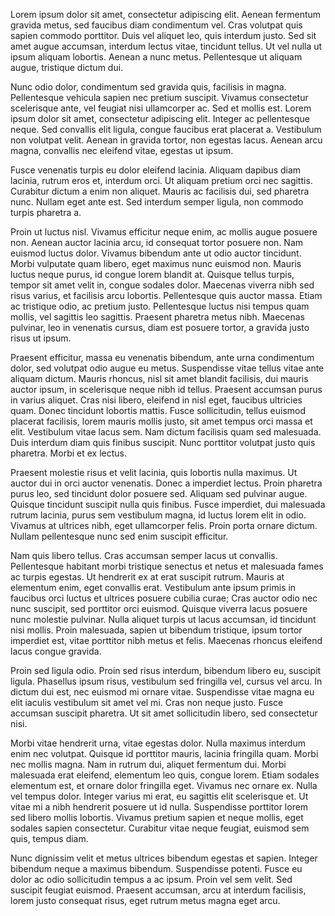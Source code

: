 Lorem ipsum dolor sit amet, consectetur adipiscing elit. Aenean fermentum gravida metus, sed faucibus diam condimentum vel. Cras volutpat quis sapien commodo porttitor. Duis vel aliquet leo, quis interdum justo. Sed sit amet augue accumsan, interdum lectus vitae, tincidunt tellus. Ut vel nulla ut ipsum aliquam lobortis. Aenean a nunc metus. Pellentesque ut aliquam augue, tristique dictum dui.

Nunc odio dolor, condimentum sed gravida quis, facilisis in magna. Pellentesque vehicula sapien nec pretium suscipit. Vivamus consectetur scelerisque ante, vel feugiat nisi ullamcorper ac. Sed et mollis est. Lorem ipsum dolor sit amet, consectetur adipiscing elit. Integer ac pellentesque neque. Sed convallis elit ligula, congue faucibus erat placerat a. Vestibulum non volutpat velit. Aenean in gravida tortor, non egestas lacus. Aenean arcu magna, convallis nec eleifend vitae, egestas ut ipsum.

Fusce venenatis turpis eu dolor eleifend lacinia. Aliquam dapibus diam lacinia, rutrum eros et, interdum orci. Ut aliquam pretium orci nec sagittis. Curabitur dictum a enim non aliquet. Mauris ac facilisis dui, sed pharetra nunc. Nullam eget ante est. Sed interdum semper ligula, non commodo turpis pharetra a.

Proin ut luctus nisl. Vivamus efficitur neque enim, ac mollis augue posuere non. Aenean auctor lacinia arcu, id consequat tortor posuere non. Nam euismod luctus dolor. Vivamus bibendum ante ut odio auctor tincidunt. Morbi vulputate quam libero, eget maximus nunc euismod non. Mauris luctus neque purus, id congue lorem blandit at. Quisque tellus turpis, tempor sit amet velit in, congue sodales dolor. Maecenas viverra nibh sed risus varius, et facilisis arcu lobortis. Pellentesque quis auctor massa. Etiam ac tristique odio, ac pretium justo. Pellentesque luctus nisi tempus quam mollis, vel sagittis leo sagittis. Praesent pharetra metus nibh. Maecenas pulvinar, leo in venenatis cursus, diam est posuere tortor, a gravida justo risus ut ipsum.

Praesent efficitur, massa eu venenatis bibendum, ante urna condimentum dolor, sed volutpat odio augue eu metus. Suspendisse vitae tellus vitae ante aliquam dictum. Mauris rhoncus, nisl sit amet blandit facilisis, dui mauris auctor ipsum, in scelerisque neque nibh id tellus. Praesent accumsan purus in varius aliquet. Cras nisi libero, eleifend in nisl eget, faucibus ultricies quam. Donec tincidunt lobortis mattis. Fusce sollicitudin, tellus euismod placerat facilisis, lorem mauris mollis justo, sit amet tempus orci massa et elit. Vestibulum vitae lacus sem. Nam dictum facilisis quam sed malesuada. Duis interdum diam quis finibus suscipit. Nunc porttitor volutpat justo quis pharetra. Morbi et ex lectus.

Praesent molestie risus et velit lacinia, quis lobortis nulla maximus. Ut auctor dui in orci auctor venenatis. Donec a imperdiet lectus. Proin pharetra purus leo, sed tincidunt dolor posuere sed. Aliquam sed pulvinar augue. Quisque tincidunt suscipit nulla quis finibus. Fusce imperdiet, dui malesuada rutrum lacinia, purus sem vestibulum magna, id luctus lorem elit in odio. Vivamus at ultrices nibh, eget ullamcorper felis. Proin porta ornare dictum. Nullam pellentesque nunc sed enim suscipit efficitur.

Nam quis libero tellus. Cras accumsan semper lacus ut convallis. Pellentesque habitant morbi tristique senectus et netus et malesuada fames ac turpis egestas. Ut hendrerit ex at erat suscipit rutrum. Mauris at elementum enim, eget convallis erat. Vestibulum ante ipsum primis in faucibus orci luctus et ultrices posuere cubilia curae; Cras auctor odio nec nunc suscipit, sed porttitor orci euismod. Quisque viverra lacus posuere nunc molestie pulvinar. Nulla aliquet turpis ut lacus accumsan, id tincidunt nisi mollis. Proin malesuada, sapien ut bibendum tristique, ipsum tortor imperdiet est, vitae porttitor nibh metus et felis. Maecenas rhoncus eleifend lacus congue gravida.

Proin sed ligula odio. Proin sed risus interdum, bibendum libero eu, suscipit ligula. Phasellus ipsum risus, vestibulum sed fringilla vel, cursus vel arcu. In dictum dui est, nec euismod mi ornare vitae. Suspendisse vitae magna eu elit iaculis vestibulum sit amet vel mi. Cras non neque justo. Fusce accumsan suscipit pharetra. Ut sit amet sollicitudin libero, sed consectetur nisi.

Morbi vitae hendrerit urna, vitae egestas dolor. Nulla maximus interdum enim nec volutpat. Quisque id porttitor mauris, lacinia fringilla quam. Morbi nec mollis magna. Nam in rutrum dui, aliquet fermentum dui. Morbi malesuada erat eleifend, elementum leo quis, congue lorem. Etiam sodales elementum est, et ornare dolor fringilla eget. Vivamus nec ornare ex. Nulla vel tempus dolor. Integer varius mi erat, eu sagittis elit scelerisque et. Ut vitae mi a nibh hendrerit posuere ut id nulla. Suspendisse porttitor lorem sed libero mollis lobortis. Vivamus pretium sapien et neque mollis, eget sodales sapien consectetur. Curabitur vitae neque feugiat, euismod sem quis, tempus diam.

Nunc dignissim velit et metus ultrices bibendum egestas et sapien. Integer bibendum neque a maximus bibendum. Suspendisse potenti. Fusce eu dolor ac odio sollicitudin tempus a ac ipsum. Proin vel sem velit. Sed suscipit feugiat euismod. Praesent accumsan, arcu at interdum facilisis, lorem justo consequat risus, eget rutrum metus magna eget arcu.
